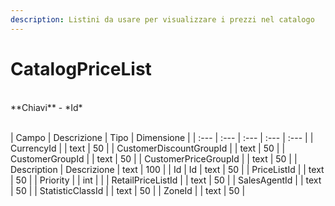 ```yaml
---
description: Listini da usare per visualizzare i prezzi nel catalogo
---
```

# CatalogPriceList

<br>
**Chiavi**
- *Id*
<br><br>

| Campo | Descrizione | Tipo | Dimensione | 
| :--- | :--- | :--- | :--- | :--- |
| CurrencyId |  | text | 50 |
| CustomerDiscountGroupId |  | text | 50 |
| CustomerGroupId |  | text | 50 |
| CustomerPriceGroupId |  | text | 50 |
| Description | Descrizione | text | 100 |
| Id | Id | text | 50 |
| PriceListId |  | text | 50 |
| Priority |  | int |  |
| RetailPriceListId |  | text | 50 |
| SalesAgentId |  | text | 50 |
| StatisticClassId |  | text | 50 |
| ZoneId |  | text | 50 |



